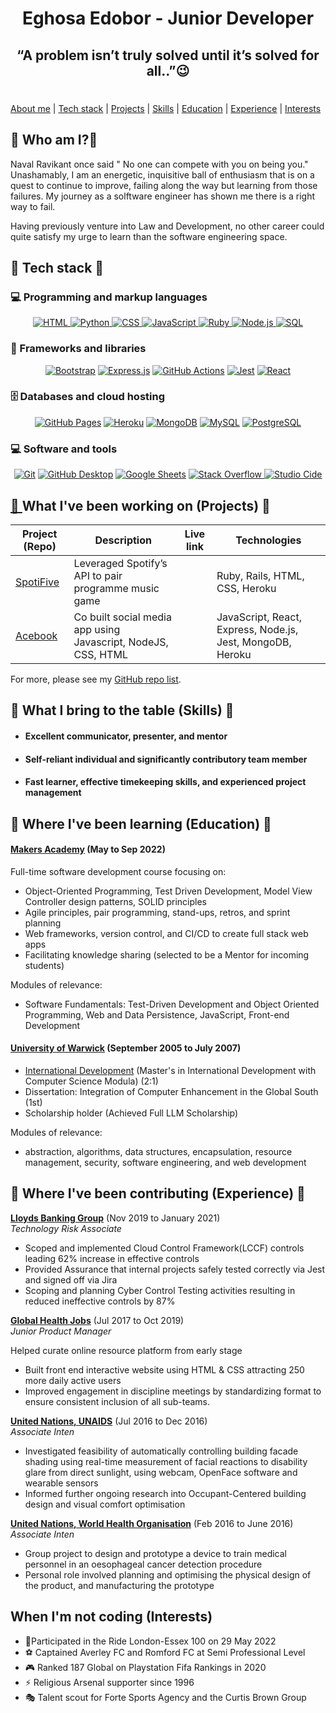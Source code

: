 <h1 align="center"> Eghosa Edobor - Junior Developer</h1>

## <h2 align="center"> “A problem isn’t truly solved until it’s solved for all..”😉</h2> ##

#
 [About me](#about_me) | [Tech stack](#tech-stack) | [Projects](#projects) | [Skills](#skills) | [Education](#education) | [Experience](#experience) |  [Interests](#interests)
 
  

</div>

## 🐺 <a name="about_me">Who am I?🐺</a>

Naval Ravikant once said " No one can compete with you on being you." Unashamably, I am an energetic, inquisitive ball of enthusiasm that is on a quest to continue to improve, failing along the way but learning from those failures. My journey as a solftware engineer has shown me there is a right way to fail. 

Having previously venture into Law and Development, no other career could quite satisfy my urge to learn than the software engineering space.


## 🤖 <a name="tech-stack">Tech stack 🤖</a> 
### 💻 Programming and markup languages


<p align="center">
        </a>
        <!-- HTML -->
        <a href="https://github.com/aeghosa?tab=repositories" target="_blank"><img alt="HTML"
                        src="https://img.shields.io/badge/HTML-239120?style=for-the-badge&logo=html5&logoColor=white">
        </a>
        <!-- Python -->
        <a href="https://github.com/aeghosa?tab=repositories" target="_blank"><img alt="Python"
                        src="https://img.shields.io/badge/Python-3776AB?style=for-the-badge&logo=python&logoColor=white">
        </a>
        <!-- CSS  -->
        <a href="https://github.com/aeghosa?tab=repositories" target="_blank"><img alt="CSS"
                        src="https://img.shields.io/badge/CSS-239120?&style=for-the-badge&logo=css3&logoColor=white">
        </a>
        <!-- JavaScript -->
        <a href="https://github.com/aeghosa?tab=repositories" target="_blank"><img alt="JavaScript"
                        src="https://img.shields.io/badge/JavaScript-F7DF1E?style=for-the-badge&logo=javascript&logoColor=white">
        </a>
        <!-- Ruby -->
        <a href="https://github.com/aeghosa?tab=repositoriess" target="_blank"><img alt="Ruby"
                        src="https://img.shields.io/badge/Ruby-CC342D?style=for-the-badge&logo=ruby&logoColor=white">
        </a>
        <!-- Node -->
        <a href="https://github.com/aeghosa?tab=repositories" target="_blank"><img alt="Node.js"
                        src="https://img.shields.io/badge/Node.js-43853D?style=for-the-badge&logo=node.js&logoColor=white">
        </a>
        <!-- SQL -->
        <a href="https://github.com/aeghosa?tab=repositories" target="_blank"><img alt="SQL"
                        src="https://img.shields.io/badge/SQL-005C84?style=for-the-badge&logo=sql&logoColor=white">
        </a>
  </p>
  
  ### 🧰 Frameworks and libraries
  

<p align="center">
    <a href="#"><img alt="Bootstrap" src="https://img.shields.io/badge/Bootstrap-563D7C?style=for-the-badge&logo=bootstrap&logoColor=white"></a>
    <a href="#"><img alt="Express.js" src="https://img.shields.io/badge/Express.js-404D59?style=for-the-badge"></a>
    <a href="#"><img alt="GitHub Actions" src="https://img.shields.io/badge/GitHub_Actions-2088FF?style=for-the-badge&logo=github-actions&logoColor=white"></a>
    <a href="#"><img alt="Jest" src="https://img.shields.io/badge/Jest-323330?style=for-the-badge&logo=Jest&logoColor=white"></a>
    <a href="#"><img alt="React" src="https://img.shields.io/badge/React_Native-20232A?style=for-the-badge&logo=react&logoColor=61DAFB"></a>
</p>


### 🗄️ Databases and cloud hosting


<p align="center">
    <a href="#"><img alt="GitHub Pages" src="https://img.shields.io/badge/GitHub_Pages-2088FF?style=for-the-badge&logo=github-actions&logoColor=white"></a>
    <a href="#"><img alt="Heroku" src="https://img.shields.io/badge/Heroku-430098?style=for-the-badge&logo=heroku&logoColor=white"></a>
    <a href="#"><img alt="MongoDB" src ="https://img.shields.io/badge/MongoDB-4EA94B?style=for-the-badge&logo=mongodb&logoColor=white"></a>
    <a href="#"><img alt="MySQL" src="https://img.shields.io/badge/MySQL-00000F?style=for-the-badge&logo=mysql&logoColor=white"></a>
    <a href="#"><img alt="PostgreSQL" src ="https://img.shields.io/badge/PostgreSQL-316192?style=for-the-badge&logo=postgresql&logoColor=white"></a>
</p>

### 💻 Software and tools


<p align="center">
    <a href="#"><img alt="Git" src="https://img.shields.io/badge/GIT-E44C30?style=for-the-badge&logo=git&logoColor=white"></a>
    <a href="#"><img alt="GitHub Desktop" src="https://img.shields.io/badge/GitHub_Desktop-2088FF?style=for-the-badge&logo=github-Desktop&logoColor=white"></a>
    <a href="#"><img alt="Google Sheets" src="https://img.shields.io/badge/Google%20Sheets-34A853?style=for-the-badge&logo=google-sheets&logoColor=white"></a>
    <a href="#"><img alt="Stack Overflow" src="https://img.shields.io/badge/Stack_Overflow-FE7A16?style=for-the-badge&logo=stack-overflow&logoColor=white">
  </a>
  <a href="#"><img alt="Studio Cide" src= "https://img.shields.io/badge/Visual_Studio-5C2D91?style=for-the-badge&logo=visual%20studio&logoColor=white">
</p>


## 📁 <a name="projects">What I've been working on (Projects) 📁</a>

| Project (Repo)   | Description | Live link | Technologies |
|---        |---          |---   |---           |
| [SpotiFive](https://github.com/meddydev/SpotiFive) | Leveraged Spotify’s API to pair programme music game |  | Ruby, Rails, HTML, CSS, Heroku |
| [Acebook](https://github.com/karolina-codes/acebook-node-milton) | Co built social media app using Javascript, NodeJS, CSS, HTML |  | JavaScript, React, Express, Node.js, Jest, MongoDB, Heroku |


For more, please see my [GitHub repo list](https://github.com/aeghosa?tab=repositories).

## 👏 <a name="skills">What I bring to the table (Skills) 👏</a>

- #### Excellent communicator, presenter, and mentor ####

- #### Self-reliant individual and significantly contributory team member ####

- #### Fast learner, effective timekeeping skills, and experienced project management ####


## 📖 <a  name="education">Where I've been learning (Education) 📖</a>


#### [Makers Academy](https://makers.tech/) (May to Sep 2022)

Full-time software development course focusing on:	
- Object-Oriented Programming, Test Driven Development, Model View Controller design patterns, SOLID principles
- Agile principles, pair programming, stand-ups, retros, and sprint planning
- Web frameworks, version control, and CI/CD to create full stack web apps
- Facilitating knowledge sharing (selected to be a Mentor for incoming students)

Modules of relevance: 
- Software Fundamentals: Test-Driven Development and Object Oriented Programming, Web and Data Persistence, JavaScript, Front-end Development

#### [University of Warwick](https://warwick.ac.uk/) (September 2005 to July 2007)

- [International Development](https://warwick.ac.uk/study/postgraduate/courses/internationaldevelopment/) (Master's in International Development with Computer Science Modula) (2:1)
- Dissertation: Integration of Computer Enhancement in the Global South (1st)
- Scholarship holder (Achieved Full LLM Scholarship)

Modules of relevance: 
- abstraction, algorithms, data structures, encapsulation, resource management, security, software engineering, and web development


## 💼 <a name="experience">Where I've been contributing (Experience) 💼</a>

**[Lloyds Banking Group](https://www.unaids.org/en)** (Nov 2019 to January 2021)    
*Technology Risk Associate*  
- Scoped and implemented Cloud Control Framework(LCCF) controls leading 62% increase in effective controls
- Provided Assurance that internal projects safely tested correctly via Jest and signed off via Jira
- Scoping and planning Cyber Control Testing activities resulting in reduced ineffective controls by 87%

**[Global Health Jobs](https://globalhealthjobs.com/)** (Jul 2017 to Oct 2019)   
*Junior Product Manager*
 
Helped curate online resource platform from early stage       
        
- Built front end interactive website using HTML & CSS attracting 250 more daily active users
- Improved engagement in discipline meetings by standardizing format to ensure consistent inclusion of all sub-teams.
                
**[United Nations, UNAIDS](https://www.unaids.org/en)** (Jul 2016 to Dec 2016)   
*Associate Inten*
- Investigated feasibility of automatically controlling building facade shading using real-time measurement of
facial reactions to disability glare from direct sunlight, using webcam, OpenFace software and wearable
sensors
- Informed further ongoing research into Occupant-Centered building design and visual comfort optimisation

**[United Nations, World Health Organisation](https://www.who.int/)** (Feb 2016 to June 2016)   
*Associate Inten*
- Group project to design and prototype a device to train medical personnel in an oesophageal cancer
detection procedure
- Personal role involved planning and optimising the physical design of the product, and manufacturing the
prototype
 


## <a name="interests">When I'm not coding (Interests)</a>

- 🚴Participated in the Ride London-Essex 100 on 29 May 2022
- ⚽ Captained Averley FC and Romford FC at Semi Professional Level
- 🎮 Ranked 187 Global on Playstation Fifa Rankings in 2020
- ⚡ Religious Arsenal supporter since 1996
- 🎭 Talent scout for Forte Sports Agency and the Curtis Brown Group

